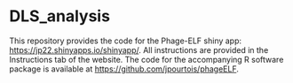 # DLS_analysis

This repository provides the code for the Phage-ELF shiny app: https://jp22.shinyapps.io/shinyapp/. All instructions are provided in the Instructions tab 
of the website. The code for the accompanying R software package is available at https://github.com/jpourtois/phageELF.
